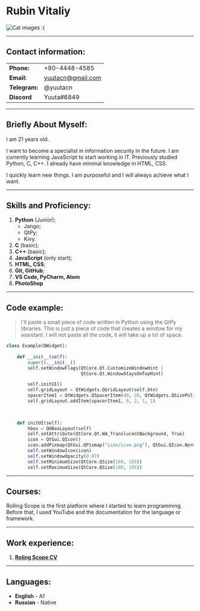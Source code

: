 # **Rubin Vitaliy**
![Cat images :(](https://bipbap.ru/wp-content/uploads/2017/06/629.jpg)

---

## **Contact information:**

|               |                   |
| ------------- | :---------------  |
| **Phone:**    | +90-4448-4585     |
| **Email:**    | yuutacn@gmail.com |
| **Telegram:** | @yuutacn          |
| **Discord**   | Yuuta#6849        |

---

## **Briefly About Myself:**
I am 21 years old.

I want to become a specialist in information security in the future. I am currently learning JavaScript to start working in IT. Previously studied Python, C, C++. I already have minimal knowledge in HTML, CSS.

I quickly learn new things. I am purposeful and I will always achieve what I want.

---

## **Skills and Proficiency:**
1. **Python** (Junior);
   * Jango;
   * QtPy;
   * Kivy.
2. **C** (basic);
3. **C++** (basic);
4. **JavaScript** (only start);
5. **HTML, CSS**;
6. **Git, GitHub**;
7. **VS Code, PyCharm, Atom**
8. **PhotoShop**

---

## **Code example:**

>I'll paste a small piece of code written in Python using the QtPy libraries. This is just a piece of code that creates a window for my assistant. I will not paste all the code, it will take up a lot of space.

```python
class Example(QWidget):
    
    def __init__(self):
        super().__init__()
        self.setWindowFlags(QtCore.Qt.CustomizeWindowHint |
                            QtCore.Qt.WindowStaysOnTopHint)

        self.initUI()
        self.gridLayout = QtWidgets.QGridLayout(self.btn)
        spacerItem1 = QtWidgets.QSpacerItem(40, 20, QtWidgets.QSizePolicy.Expanding, QtWidgets.QSizePolicy.Minimum)
        self.gridLayout.addItem(spacerItem1, 0, 2, 1, 1)
    
        

    def initUI(self): 
        hbox = QHBoxLayout(self)
        self.setAttribute(QtCore.Qt.WA_TranslucentBackground, True)
        icon = QtGui.QIcon()
        icon.addPixmap(QtGui.QPixmap("icon/icon.png"), QtGui.QIcon.Normal, QtGui.QIcon.Off) 
        self.setWindowIcon(icon)
        self.setWindowOpacity(0.87)
        self.setMinimumSize(QtCore.QSize(180, 185))
        self.setMaximumSize(QtCore.QSize(180, 185))
```

---

## **Courses:**
Rolling Scope is the first platform where I started to learn programming. Before that, I used YouTube and the documentation for the language or framework.

---

## **Work experience:**

1. [**Roling Scope CV**](https://yuutacn.github.io/rsschool-cv/cv)

---

## **Languages:**
+ **English** - A1
+ **Russian** - Native
  